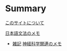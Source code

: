 # Summary

[このサイトについて](info.md)

[日本語文法のメモ](memo-of-ja-grammar.md)
- [雑記](./ja-grammar/memorundom.md)
[神経科学関連のメモ](memo-of-neuroscience.md)